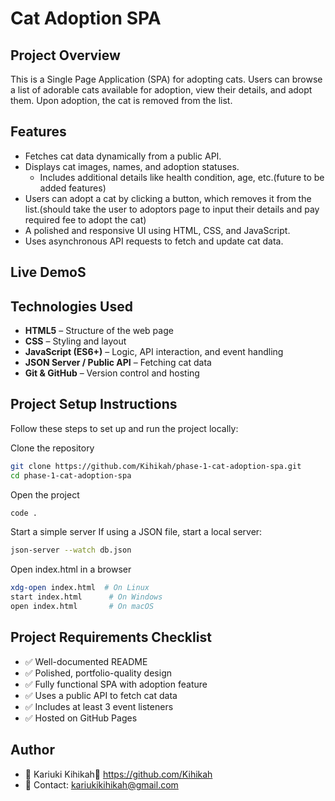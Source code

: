 # Cat Adoption SPA
## Project Overview
This is a Single Page Application (SPA) for adopting cats. Users can browse a list of adorable cats available for adoption, view their details, and adopt them. Upon adoption, the cat is removed from the list.


## Features
- Fetches cat data dynamically from a public API.  
- Displays cat images, names, and adoption statuses.  
  - Includes additional details like health condition, age, etc.(future to be added features)  
- Users can adopt a cat by clicking a button, which removes it from the list.(should take the user to adoptors page to input their details and pay required fee to adopt the cat)
- A polished and responsive UI using HTML, CSS, and JavaScript.  
- Uses asynchronous API requests to fetch and update cat data.
 
 ## Live DemoS


 ## Technologies Used
- **HTML5** – Structure of the web page  
- **CSS** – Styling and layout  
- **JavaScript (ES6+)** – Logic, API interaction, and event handling  
- **JSON Server / Public API** – Fetching cat data  
- **Git & GitHub** – Version control and hosting

## Project Setup Instructions
Follow these steps to set up and run the project locally:

Clone the repository

```sh
git clone https://github.com/Kihikah/phase-1-cat-adoption-spa.git
cd phase-1-cat-adoption-spa
```
Open the project
```sh
code . 
```
Start a simple server
If using a JSON file, start a local server:
```sh
json-server --watch db.json
```

Open index.html in a browser
```sh
xdg-open index.html  # On Linux
start index.html      # On Windows
open index.html       # On macOS
```

## Project Requirements Checklist
- ✅ Well-documented README  
- ✅ Polished, portfolio-quality design  
- ✅ Fully functional SPA with adoption feature  
- ✅ Uses a public API to fetch cat data  
- ✅ Includes at least 3 event listeners  
- ✅ Hosted on GitHub Pages 

## Author
- 👤 Kariuki Kihikah🔗 https://github.com/Kihikah
- 📧 Contact: kariukikihikah@gmail.com